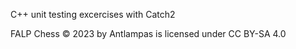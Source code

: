 C++ unit testing excercises with Catch2

FALP Chess © 2023 by Antlampas is licensed under CC BY-SA 4.0 
